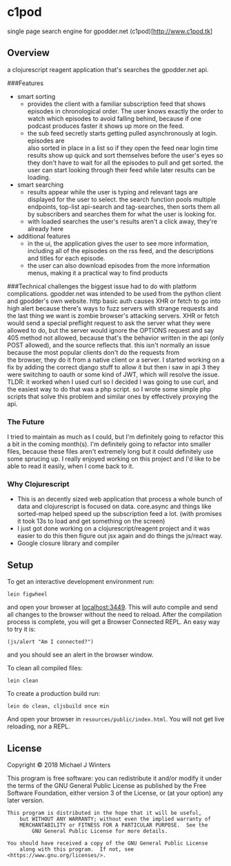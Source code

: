 # c1pod

single page search engine for gpodder.net (c1pod)[http://www.c1pod.tk]

## Overview

a clojurescript reagent application that's searches the gpodder.net api.

###Features
- smart sorting
  + provides the client with a familiar subscription feed that shows episodes in
    chronological order. The user knows exactly the order to watch which episodes
    to avoid falling behind, because if one podcast produces faster it shows
    up more on the feed.
  + the sub feed secretly starts getting pulled asynchronously at login. episodes are  
    also sorted in place in a list so if they open the feed near login time
    results show up quick and sort themselves before the user's eyes so they don't have to
    wait for all the episodes to pull and get sorted. the user can start looking through
    their feed while later results can be loading.
- smart searching
  + results appear while the user is typing and relevant tags are displayed for the
    user to select. the search function pools multiple endpoints, top-list api-search
    and tag-searches, then sorts them all by subscribers and searches them
    for what the user is looking for.
  + with loaded searches the user's results aren't a click away,
    they're already here
- additional features
  + in the ui, the application gives the user to see more information, including all
    of the episodes on the rss feed, and the descriptions and titles for each episode.
  + the user can also download episodes from the more information menus, making it
    a practical way to find products
</salespitch>

###Technical challenges
the biggest issue had to do with platform complications. gpodder.net was intended to be
used from the python client and gpodder's own website. http basic auth causes
XHR or fetch to go into high alert because there's ways to fuzz servers with strange
requests and the last thing we want is zombie browser's attacking servers. XHR or fetch
would send a special preflight request to ask the server what they were allowed to do,
but the server would ignore the OPTIONS request and say 405 method not allowed, because
that's the behavior written in the api (only POST allowed), and the source reflects that.
this isn't normally an issue because the most popular clients don't do the requests from  
the browser, they do it from a native client or a server. I started working on a fix
by adding the correct django stuff to allow it but then i saw in api 3 they were switching 
to oauth or some kind of JWT, which will resolve the issue.
TLDR: it worked when I used curl so I decided I was going to use curl, and the easiest
way to do that was a php script. so I wrote some simple php scripts that solve this
problem and similar ones by effectively proxying the api.

### The Future
I tried to maintain as much as I could, but I'm definitely going to refactor this a bit
in the coming month(s). I'm definitely going to refactor into smaller files, because
these files aren't extremely long but it could definitely use some sprucing up. I really
enjoyed working on this project and I'd like to be able to read it easily, when I come
back to it.

### Why Clojurescript
- This is an decently sized web application that process a whole bunch of data
  and clojurescript is focused on data. core.async and things like sorted-map
  helped speed up the subscription feed a lot. (with promises it took 13s to load and
  get something on the screen)
- I just got done working on a clojurescript/reagent project and it was easier to do this
  then figure out jsx again and do things the js/react way.
- Google closure library and compiler

## Setup

To get an interactive development environment run:

    lein figwheel

and open your browser at [localhost:3449](http://localhost:3449/).
This will auto compile and send all changes to the browser without the
need to reload. After the compilation process is complete, you will
get a Browser Connected REPL. An easy way to try it is:

    (js/alert "Am I connected?")

and you should see an alert in the browser window.

To clean all compiled files:

    lein clean

To create a production build run:

    lein do clean, cljsbuild once min

And open your browser in `resources/public/index.html`. You will not
get live reloading, nor a REPL. 

## License

Copyright © 2018 Michael J Winters

 This program is free software: you can redistribute it and/or modify
     it under the terms of the GNU General Public License as published by
         the Free Software Foundation, either version 3 of the License, or
	     (at your option) any later version.

    This program is distributed in the hope that it will be useful,
        but WITHOUT ANY WARRANTY; without even the implied warranty of
	    MERCHANTABILITY or FITNESS FOR A PARTICULAR PURPOSE.  See the
	        GNU General Public License for more details.

    You should have received a copy of the GNU General Public License
        along with this program.  If not, see <https://www.gnu.org/licenses/>.
